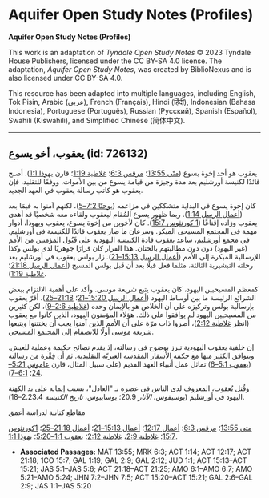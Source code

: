 # Aquifer Open Study Notes (Profiles)

**Aquifer Open Study Notes (Profiles)**

This work is an adaptation of *Tyndale Open Study Notes* © 2023 Tyndale House Publishers, licensed under the CC BY\-SA 4\.0 license. The adaptation, *Aquifer Open Study Notes*, was created by BiblioNexus and is also licensed under CC BY\-SA 4\.0\.

This resource has been adapted into multiple languages, including English, Tok Pisin, Arabic (عربي), French (Français), Hindi (हिंदी), Indonesian (Bahasa Indonesia), Portuguese (Português), Russian (Русский), Spanish (Español), Swahili (Kiswahili), and Simplified Chinese (简体中文).



--------------------------------

## يعقوب، أخو يسوع (id: 726132)

يعقوب هو أحد إخوة يسوع ([متّى 13:55](https://ref.ly/Matt13:55)؛ [مرقس 6:3](https://ref.ly/Mark6:3)؛ [غلاطية 1:19](https://ref.ly/Gal1:19)؛ قارن [يهوذا 1:1](https://ref.ly/Jude1:1)). أصبح قائدًا لكنيسة أورشليم بعد مدة وجيزة من قيامة يسوع من بين الأموات. ووفقًا للتقليد، فإن يعقوب هو كاتب رسالة يعقوب في العهد الجديد. 

كان إخوة يسوع في البداية متشككين في مزاعمه ([يوحنّا 7:2–5](https://ref.ly/John7:2-John7:5))، لكنهم آمنوا به فيمَا بعد ([أعمال الرسل 1:14](https://ref.ly/Acts1:14)). ربما ظهور يسوع المُقام ليعقوب ولقاءه معه شخصيًا قد أهدى يعقوب وزاده إقناعًا ([1 كورنثوس 15:7](https://ref.ly/1Cor15:7)). كان لأخوين من إخوة يسوع، يعقوب ويهوذا، أدوار مهمة في المجتمع المسيحي المبكر. وسرعان ما صار يعقوب قائدًا للكنيسة في أورشليم. في مجمع أورشليم، ساعد يعقوب قادة الكنيسة اليهودية على قَبُول المؤمنين من الأمم (غير اليهود) دون دون مطالبتهم بالختان. هذا القرار كان قرارًا جوهريًا لدى بولس وكذا للإرسالية المبكرة إلى الأمم ([أعمال الرسل 15:13–21](https://ref.ly/Acts15:13-Acts15:21)). زار بولس يعقوب في أورشليم بعد رحلته التبشيرية الثالثة، مثلما فعل قبلًا بعد أن قَبل بولس المسيح ([أعمال الرسل 21:18](https://ref.ly/Acts21:18)؛ [غلاطية 1:19](https://ref.ly/Gal1:19)).

كمعظم المسيحيين اليهود، كان يعقوب يتبع شريعة موسى. وأكد على أهمية الالتزام ببعض الشرائع الرئيسة ما بين أوساط اليهود ([أعمال الرسل 15:20–21](https://ref.ly/Acts15:20-Acts15:21)؛ [21:18–25](https://ref.ly/Acts21:18-Acts21:25)). أقرّ يعقوب بإرسالية بولس وتركيزه على أن الخلاص هو بالإيمان وحده ([غلاطية 2:6–9](https://ref.ly/Gal2:6-Gal2:9))، لكن كثيرين من المسيحيين اليهود لم يوافقوا على ذلك. هؤلاء المؤمنون اليهود، الذين كانوا مع يعقوب (انظر [غلاطية 2:12](https://ref.ly/Gal2:12))، أصروا ذات مرّة على أن الأمم الذين آمنوا يجب أن يختتنوا ويتبعوا شريعة موسى أولًا للانضمام إلى المجتمع المسيحي.

إن خلفية يعقوب اليهودية تبرز بوضوح في رسالته، إذ يقدم نصائح حكيمة وعملية للعيش. ويتوافق الكثير منها مع حكمة الأسفار المقدسة العبريّة التقليدية. ثم أن فِقْرة من رسالته ([يعقوب 5:1–6](https://ref.ly/Jas5:1-Jas5:6)) تماثل عمل أنبياء العهد القديم (على سبيل المثال، قارن [عاموس 5:21–24](https://ref.ly/Amos5:21-Amos5:24)؛ [6:1–7](https://ref.ly/Amos6:1-Amos6:7)).

وقُتل يُعقوب، المعروف لدى الناس في عصره بـ "العادل"، بسبب إيمانه على يد الكهنة اليهود في أورشليم (يوسيفوس، *الآثار* 20\.9؛ يوسابيوس، *تاريخ الكنيسة* 2\.23\.4–18\). 

مقاطع كتابية لدراسة أعمق

[متى 13:55](https://ref.ly/Matt13:55)؛ [مرقس 6:3](https://ref.ly/Mark6:3)؛ [أعمال 12:17](https://ref.ly/Acts12:17)؛ [أعمال 15:13–21](https://ref.ly/Acts15:13-Acts15:21)؛ [أعمال 21:18–25](https://ref.ly/Acts21:18-Acts21:25)؛ [1كورنثوس 15:7](https://ref.ly/1Cor15:7)؛ [غلاطية 2:9](https://ref.ly/Gal2:9)، [غلاطية 2:12](https://ref.ly/Gal2:12)؛ [يعقوب 1:1–5:20](https://ref.ly/Jas1:1-Jas5:20)؛ [يهوذا 1:1](https://ref.ly/Jude1:1).

* **Associated Passages:** MAT 13:55; MRK 6:3; ACT 1:14; ACT 12:17; ACT 21:18; 1CO 15:7; GAL 1:19; GAL 2:9; GAL 2:12; JUD 1:1; ACT 15:13–ACT 15:21; JAS 5:1–JAS 5:6; ACT 21:18–ACT 21:25; AMO 6:1–AMO 6:7; AMO 5:21–AMO 5:24; JHN 7:2–JHN 7:5; ACT 15:20–ACT 15:21; GAL 2:6–GAL 2:9; JAS 1:1–JAS 5:20

